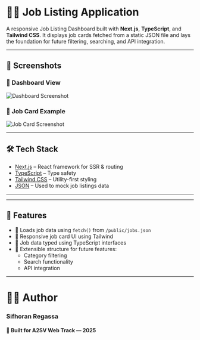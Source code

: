 # 🧑‍💼 Job Listing Application

A responsive Job Listing Dashboard built with **Next.js**, **TypeScript**, and **Tailwind CSS**. It displays job cards fetched from a static JSON file and lays the foundation for future filtering, searching, and API integration.

---

## 📸 Screenshots

### 💼 Dashboard View

![Dashboard Screenshot](./public/screenshots/dashboard.png)

### 📇 Job Card Example

![Job Card Screenshot](./public/screenshots/job-card.png)

---

## 🛠️ Tech Stack

- [Next.js](https://nextjs.org/) – React framework for SSR & routing
- [TypeScript](https://www.typescriptlang.org/) – Type safety
- [Tailwind CSS](https://tailwindcss.com/) – Utility-first styling
- [JSON](https://www.json.org/) – Used to mock job listings data

---


---

## 🧠 Features

- 🔄 Loads job data using `fetch()` from `/public/jobs.json`
- 🧱 Responsive job card UI using Tailwind
- 🧩 Job data typed using TypeScript interfaces
- 🎯 Extensible structure for future features:
  - Category filtering
  - Search functionality
  - API integration

---
# 👨‍💻 Author
### Sifhoran Regassa
#### 🚀 Built for A2SV Web Track — 2025
